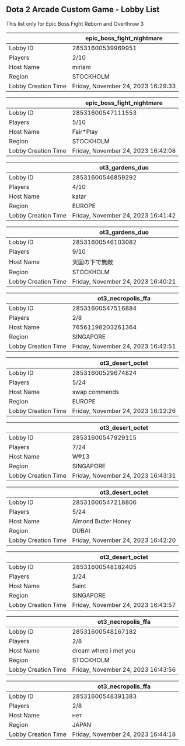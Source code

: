 ## Dota 2 Arcade Custom Game - Lobby List

This list only for Epic Boss Fight Reborn and Overthrow 3

|  | epic_boss_fight_nightmare |
| ------ | ------ |
| Lobby ID | 28531600539969951 |
| Players | 2/10 |
| Host Name | miriam |
| Region | STOCKHOLM |
| Lobby Creation Time | Friday, November 24, 2023 16:29:33 |


|  | epic_boss_fight_nightmare |
| ------ | ------ |
| Lobby ID | 28531600547111553 |
| Players | 5/10 |
| Host Name | Fair*Play |
| Region | STOCKHOLM |
| Lobby Creation Time | Friday, November 24, 2023 16:42:08 |


|  | ot3_gardens_duo |
| ------ | ------ |
| Lobby ID | 28531600546859292 |
| Players | 4/10 |
| Host Name | katar |
| Region | EUROPE |
| Lobby Creation Time | Friday, November 24, 2023 16:41:42 |


|  | ot3_gardens_duo |
| ------ | ------ |
| Lobby ID | 28531600546103082 |
| Players | 9/10 |
| Host Name | 天国の下で無敵 |
| Region | STOCKHOLM |
| Lobby Creation Time | Friday, November 24, 2023 16:40:21 |


|  | ot3_necropolis_ffa |
| ------ | ------ |
| Lobby ID | 28531600547516884 |
| Players | 2/8 |
| Host Name | 76561198203261364 |
| Region | SINGAPORE |
| Lobby Creation Time | Friday, November 24, 2023 16:42:51 |


|  | ot3_desert_octet |
| ------ | ------ |
| Lobby ID | 28531600529674824 |
| Players | 5/24 |
| Host Name | swap commends |
| Region | EUROPE |
| Lobby Creation Time | Friday, November 24, 2023 16:12:26 |


|  | ot3_desert_octet |
| ------ | ------ |
| Lobby ID | 28531600547929115 |
| Players | 7/24 |
| Host Name | W®13 |
| Region | SINGAPORE |
| Lobby Creation Time | Friday, November 24, 2023 16:43:31 |


|  | ot3_desert_octet |
| ------ | ------ |
| Lobby ID | 28531600547218806 |
| Players | 5/24 |
| Host Name | Almond Butter Honey |
| Region | DUBAI |
| Lobby Creation Time | Friday, November 24, 2023 16:42:20 |


|  | ot3_desert_octet |
| ------ | ------ |
| Lobby ID | 28531600548182405 |
| Players | 1/24 |
| Host Name | Saint |
| Region | SINGAPORE |
| Lobby Creation Time | Friday, November 24, 2023 16:43:57 |


|  | ot3_necropolis_ffa |
| ------ | ------ |
| Lobby ID | 28531600548167182 |
| Players | 2/8 |
| Host Name | dream where i met you |
| Region | STOCKHOLM |
| Lobby Creation Time | Friday, November 24, 2023 16:43:56 |


|  | ot3_necropolis_ffa |
| ------ | ------ |
| Lobby ID | 28531600548391383 |
| Players | 2/8 |
| Host Name | нет |
| Region | JAPAN |
| Lobby Creation Time | Friday, November 24, 2023 16:44:18 |


